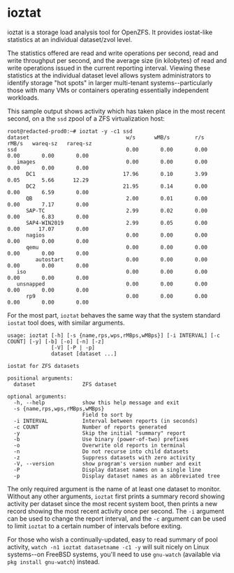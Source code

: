 # ioztat
ioztat is a storage load analysis tool for OpenZFS. It provides iostat-like statistics at an individual dataset/zvol level.

The statistics offered are read and write operations per second, read and write throughput per second, and the average size (in kilobytes) of read and write operations issued in the current reporting interval. Viewing these statistics at the individual dataset level allows system administrators to identify storage "hot spots" in larger multi-tenant systems--particularly those with many VMs or containers operating essentially independent workloads.

This sample output shows activity which has taken place in the most recent second, on a the `ssd` zpool of a ZFS virtualization host:

````
root@redacted-prod0:~# ioztat -y -c1 ssd
dataset                               w/s      wMB/s        r/s      rMB/s   wareq-sz   rareq-sz
ssd                                   0.00       0.00       0.00       0.00       0.00       0.00
   images                             0.00       0.00       0.00       0.00       0.00       0.00
      DC1                            17.96       0.10       3.99       0.05       5.66      12.29
      DC2                            21.95       0.14       0.00       0.00       6.59       0.00
      QB                              2.00       0.01       0.00       0.00       7.17       0.00
      SAP-TC                          2.99       0.02       0.00       0.00       6.83       0.00
      SAP4-WIN2019                    2.99       0.05       0.00       0.00      17.07       0.00
      nagios                          0.00       0.00       0.00       0.00       0.00       0.00
      qemu                            0.00       0.00       0.00       0.00       0.00       0.00
         autostart                    0.00       0.00       0.00       0.00       0.00       0.00
   iso                                0.00       0.00       0.00       0.00       0.00       0.00
   unsnapped                          0.00       0.00       0.00       0.00       0.00       0.00
      rp9                             0.00       0.00       0.00       0.00       0.00       0.00
````

For the most part, `ioztat` behaves the same way that the system standard `iostat` tool does, with similar arguments.

````
usage: ioztat [-h] [-s {name,rps,wps,rMBps,wMBps}] [-i INTERVAL] [-c COUNT] [-y] [-b] [-o] [-n] [-z]
              [-V] [-P | -p]
              dataset [dataset ...]

iostat for ZFS datasets

positional arguments:
  dataset               ZFS dataset

optional arguments:
  -h, --help            show this help message and exit
  -s {name,rps,wps,rMBps,wMBps}
                        Field to sort by
  -i INTERVAL           Interval between reports (in seconds)
  -c COUNT              Number of reports generated
  -y                    Skip the initial "summary" report
  -b                    Use binary (power-of-two) prefixes
  -o                    Overwrite old reports in terminal
  -n                    Do not recurse into child datasets
  -z                    Suppress datasets with zero activity
  -V, --version         show program's version number and exit
  -P                    Display dataset names on a single line
  -p                    Display dataset names as an abbreviated tree
  ````

The only required argument is the name of at least one dataset to monitor. Without any other arguments, `ioztat` first prints a summary record showing activity per dataset since the most recent system boot, then prints a new record showing the most recent activity once per second. The `-i` argument can be used to change the report interval, and the `-c` argument can be used to limit `ioztat` to a certain number of intervals before exiting.

For those who wish a continually-updated, easy to read summary of pool activity, `watch -n1 ioztat datasetname -c1 -y` will suit nicely on Linux systems--on FreeBSD systems, you'll need to use `gnu-watch` (available via `pkg install gnu-watch`) instead.
